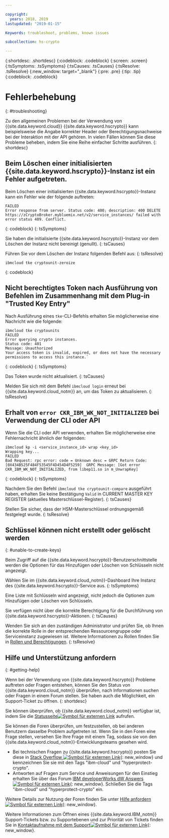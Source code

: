 ```yaml
---

copyright:
  years: 2018, 2019
lastupdated: "2019-01-15"

Keywords: troubleshoot, problems, known issues

subcollection: hs-crypto

---
```


{:shortdesc: .shortdesc}
{:codeblock: .codeblock}
{:screen: .screen}
{:tsSymptoms: .tsSymptoms}
{:tsCauses: .tsCauses}
{:tsResolve: .tsResolve}
{:new_window: target="_blank"}
{:pre: .pre}
{:tip: .tip}
{:codeblock: .codeblock}

# Fehlerbehebung
{: #troubleshooting}

Zu den allgemeinen Problemen bei der Verwendung von {{site.data.keyword.cloud}} {{site.data.keyword.hscrypto}} kann beispielsweise die Angabe korrekter Header oder Berechtigungsnachweise bei der Interaktion mit der API gehören. In vielen Fällen können Sie diese Probleme beheben, indem Sie eine Reihe einfacher Schritte ausführen.
{: shortdesc}

## Beim Löschen einer initialisierten {{site.data.keyword.hscrypto}}-Instanz ist ein Fehler aufgetreten.

Beim Löschen einer initialisierten {{site.data.keyword.hscrypto}}-Instanz kann ein Fehler wie der folgende auftreten:

```
FAILED
Error response from server. Status code: 400; description: 400 DELETE https://zCryptoBroker.mybluemix.net/v2/service_instances/ failed with error status 409. Conflict.
```
{: codeblock}
{: tsSymptoms}

Sie haben die initialisierte {{site.data.keyword.hscrypto}}-Instanz vor dem Löschen der Instanz nicht bereinigt (genullt).
{: tsCauses}

Führen Sie vor dem Löschen der Instanz folgenden Befehl aus:
{: tsResolve}

```
ibmcloud tke cryptounit-zeroize
```
{: codeblock}

## Nicht berechtigtes Token nach Ausführung von Befehlen im Zusammenhang mit dem Plug-in "Trusted Key Entry"

Nach Ausführung eines `tke`-CLI-Befehls erhalten Sie möglicherweise eine Nachricht wie die folgende:

```
ibmcloud tke cryptounits
FAILED
Error querying crypto instances.
Status code: 401
Message: Unauthorized
Your access token is invalid, expired, or does not have the necessary permissions to access this instance.`
```
{: codeblock}
{: tsSymptoms}

Das Token wurde nicht aktualisiert.
{: tsCauses}

Melden Sie sich mit dem Befehl `ibmcloud login` erneut bei {{site.data.keyword.cloud_notm}} an, um das Token zu aktualisieren.
{: tsResolve}

## Erhalt von `error CKR_IBM_WK_NOT_INITIALIZED` bei Verwendung der CLI oder API

Wenn Sie die CLI oder API verwenden, erhalten Sie möglicherweise eine Fehlernachricht ähnlich der folgenden:

```
ibmcloud kp -i <service_instance_id> wrap <key_id>
Wrapping key...
FAILED
Bad Request: rpc error: code = Unknown desc = GRPC Return Code: [0X434B525F484F53545F4D454D4F5259]  GRPC Message: [Got error CKR_IBM_WK_NOT_INITIALIZED, from libep11.so in m_UnwrapKey]
```
{: codeblock}
{: tsSymptoms}

Nachdem Sie den Befehl `ibmcloud tke cryptounit-compare` ausgeführt haben, erhalten Sie keine Bestätigung `Valid` in CURRENT MASTER KEY REGISTER (aktuelles Masterschlüssel-Register).
{: tsCauses}

Stellen Sie sicher, dass der HSM-Masterschlüssel ordnungsgemäß festgelegt wurde.
{: tsResolve}

## Schlüssel können nicht erstellt oder gelöscht werden
{: #unable-to-create-keys}

Beim Zugriff auf die {{site.data.keyword.hscrypto}}-Benutzerschnittstelle werden die Optionen für das Hinzufügen oder Löschen von Schlüsseln nicht angezeigt.

Wählen Sie im {{site.data.keyword.cloud_notm}}-Dashboard Ihre Instanz des {{site.data.keyword.hscrypto}}-Service aus.
{: tsSymptoms}

Eine Liste mit Schlüsseln wird angezeigt, nicht jedoch die Optionen zum Hinzufügen oder Löschen von Schlüsseln.

Sie verfügen nicht über die korrekte Berechtigung für die Durchführung von {{site.data.keyword.hscrypto}}-Aktionen.
{: tsCauses}

Wenden Sie sich an den zuständigen Administrator und prüfen Sie, ob Ihnen die korrekte Rolle in der entsprechenden Ressourcengruppe oder Serviceinstanz zugewiesen ist. Weitere Informationen zu Rollen finden Sie in [Rollen und Berechtigungen](/docs/services/key-protect/manage-access.html#roles).
{: tsResolve}

## Hilfe und Unterstützung anfordern
{: #getting-help}

Wenn bei der Verwendung von {{site.data.keyword.hscrypto}} Probleme auftreten oder Fragen entstehen, können Sie den Status von {{site.data.keyword.cloud_notm}} überprüfen, nach Informationen suchen oder Fragen in einem Forum stellen. Sie haben auch die Möglichkeit, ein Support-Ticket zu öffnen.
{: shortdesc}

Sie können überprüfen, ob {{site.data.keyword.cloud_notm}} verfügbar ist, indem Sie die [Statusseite![Symbol für externen Link](../../icons/launch-glyph.svg "Symbol für externen Link")](https://cloud.ibm.com/status?tags=platform,runtimes,services) aufrufen.

Sie können die Foren überprüfen, um festzustellen, ob bei anderen Benutzern dasselbe Problem aufgetreten ist. Wenn Sie in den Foren eine Frage stellen, versehen Sie Ihre Frage mit einem Tag, sodass sie von den {{site.data.keyword.cloud_notm}}-Entwicklungsteams gesehen wird.

- Bei technischen Fragen zu {{site.data.keyword.hscrypto}} posten Sie diese in [Stack Overflow ![Symbol für externen Link](../../icons/launch-glyph.svg "Symbol für externen Link")](http://stackoverflow.com/){: new_window} und kennzeichnen Sie sie mit den Tags "ibm-cloud" und "hyperprotect-crypto".
- Antworten auf Fragen zum Service und Anweisungen für den Einstieg erhalten Sie über das Forum [IBM developerWorks dW Answers ![Symbol für externen Link](../../icons/launch-glyph.svg "Symbol für externen Link")](https://developer.ibm.com/answers/index.html){: new_window}. Schließen Sie die Tags "ibm-cloud" und "hyperprotect-crypto" ein.

Weitere Details zur Nutzung der Foren finden Sie unter [Hilfe anfordern ![Symbol für externen Link](../../icons/launch-glyph.svg "Symbol für externen Link")](https://cloud.ibm.com/docs/support/index.html#getting-help){: new_window}.

Weitere Informationen zum Öffnen eines {{site.data.keyword.IBM_notm}} Support-Tickets bzw. zu Supportebenen und zur Priorität von Tickets finden Sie in [Kontaktaufnahme mit dem Support![Symbol für externen Link](../../icons/launch-glyph.svg "Symbol für externen Link")](https://cloud.ibm.com/docs/support/index.html#contacting-support){: new_window}.
